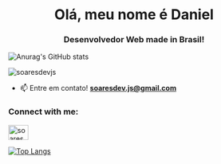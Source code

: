 <h1 align="center">Olá, meu nome é Daniel</h1>
<h3 align="center">Desenvolvedor Web made in Brasil!</h3>

![Anurag's GitHub stats](https://github-readme-stats.vercel.app/api?username=soaresdevjs&show_icons=true&theme=dark)

<p align="left"> <img src="https://komarev.com/ghpvc/?username=soaresdevjs&label=Profile%20views&color=0e75b6&style=flat" alt="soaresdevjs" /> </p>

- 📫 Entre em contato! **soaresdev.js@gmail.com**

<h3 align="left">Connect with me:</h3>
<p align="left">
<a href="https://instagram.com/soaresdev.js" target="blank"><img align="center" src="https://raw.githubusercontent.com/rahuldkjain/github-profile-readme-generator/master/src/images/icons/Social/instagram.svg" alt="soaresdev.js" height="30" width="40" /></a>
</p>

[![Top Langs](https://github-readme-stats.vercel.app/api/top-langs/?username=soaresdevjs&layout=compact)](https://github.com/anuraghazra/github-readme-stats)
